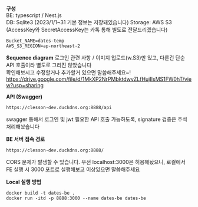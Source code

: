 **구성**  
BE: typescript / Nest.js  
DB: Sqlite3  (2023/1/1~31 기본 정보는 저장돼있습니다)
Storage: AWS S3  
(AccessKey와 SecretAccessKey는 카톡 통해 별도로 전달드리겠습니다)  
```
Bucket_NAME=dates-temp  
AWS_S3_REGION=ap-northeast-2  
```

**Sequence diagram**
로그인 관련 사항 / 이미지 업로드(w.S3)만 있고, 다른건 단순 API 호출이라 별도로 그리진 않았습니다  
확인해보시고 수정할거나 추가할거 있으면 말씀해주세요~!
https://drive.google.com/file/d/1MkXP2NrPMbktdwvZLfHujIIsMS1FW0hT/view?usp=sharing


**API (Swagger)**
```
https://clesson-dev.duckdns.org:8888/api
```
swagger 통해서 로그인 및 jwt 필요한 API 호출 가능하도록, signature 검증은 주석처리해놨습니다

**BE 서버 접속 경로**
```
https://clesson-dev.duckdns.org:8888/
```
CORS 문제가 발생할 수 있습니다. 우선 localhost:3000은 허용해놨으니, 로컬에서 FE 실행 시 3000 포트로 실행해보고 이상있으면 말씀해주세요

**Local 실행 방법**
```
docker build -t dates-be .
docker run -itd -p 8888:3000 --name dates-be dates-be
```

